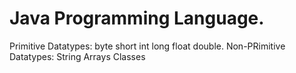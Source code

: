 # Java Programming Language.
 Primitive Datatypes:
    byte
    short
    int
    long
    float
    double.
Non-PRimitive Datatypes:
    String
    Arrays
    Classes

